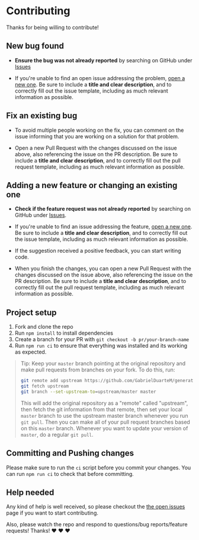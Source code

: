 # Contributing

Thanks for being willing to contribute!

## New bug found

- **Ensure the bug was not already reported** by searching on GitHub under [Issues][issues]

- If you're unable to find an open issue addressing the problem, [open a new one][new-issue]. Be sure to include a **title and clear description**, and to correctly fill out the issue template, including as much relevant information as possible.

## Fix an existing bug

- To avoid multiple people working on the fix, you can comment on the issue informing that you are working on a solution for that problem.

- Open a new Pull Request with the changes discussed on the issue above, also referencing the issue on the PR description. Be sure to include a **title and clear description**, and to correctly fill out the pull request template, including as much relevant information as possible.

## Adding a new feature or changing an existing one

- **Check if the feature request was not already reported** by searching on GitHub under [Issues][issues].

- If you're unable to find an issue addressing the feature, [open a new one][new-issue]. Be sure to include a **title and clear description**, and to correctly fill out the issue template, including as much relevant information as possible.

- If the suggestion received a positive feedback, you can start writing code.

- When you finish the changes, you can open a new Pull Request with the changes discussed on the issue above, also referencing the issue on the PR description. Be sure to include a **title and clear description**, and to correctly fill out the pull request template, including as much relevant information as possible.

## Project setup

1. Fork and clone the repo
1. Run `npm install` to install dependencies
1. Create a branch for your PR with `git checkout -b pr/your-branch-name`
1. Run `npm run ci` to ensure that everything was installed and its working as expected.

> Tip: Keep your `master` branch pointing at the original repository and make
> pull requests from branches on your fork. To do this, run:
>
> ```bash
> git remote add upstream https://github.com/GabrielDuarteM/generator-gd-scripts.git
> git fetch upstream
> git branch --set-upstream-to=upstream/master master
> ```
>
> This will add the original repository as a "remote" called "upstream",
> then fetch the git information from that remote, then set your local `master`
> branch to use the upstream master branch whenever you run `git pull`.
> Then you can make all of your pull request branches based on this `master`
> branch. Whenever you want to update your version of `master`, do a regular
> `git pull`.

## Committing and Pushing changes

Please make sure to run the `ci` script before you commit your changes. You can run
`npm run ci` to check that before committing.

## Help needed

Any kind of help is well received, so please checkout the [the open issues][issues] page if you want to start contributing.

Also, please watch the repo and respond to questions/bug reports/feature
requests! Thanks! :heart: :heart: :heart:

[issues]: https://github.com/GabrielDuarteM/generator-gd-scripts/issues
[new-issue]: https://github.com/GabrielDuarteM/generator-gd-scripts/issues/new
